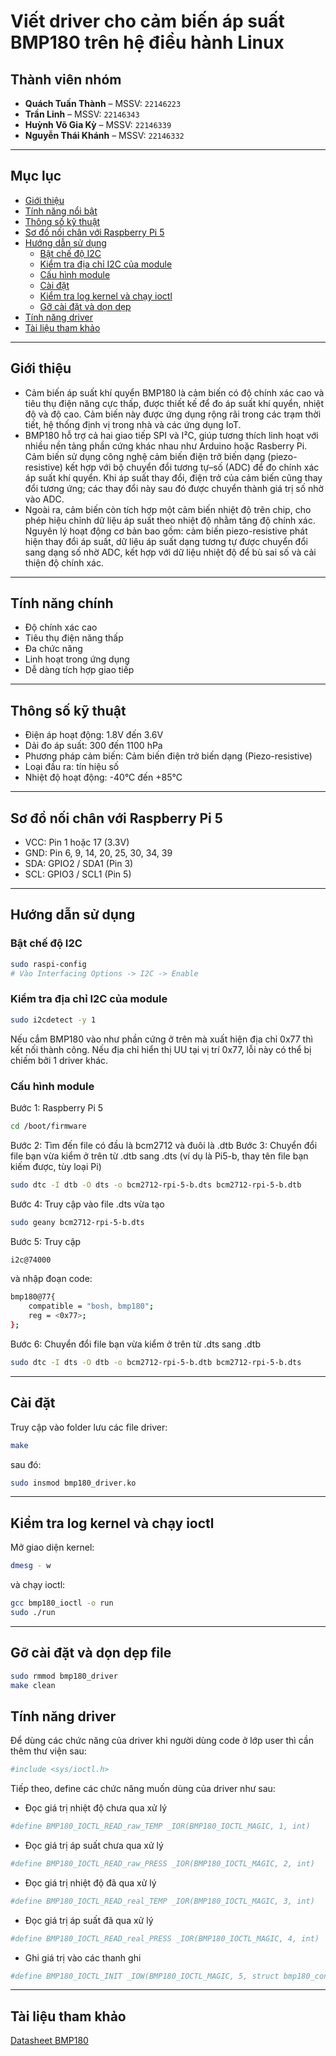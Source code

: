 # Viết driver cho cảm biến áp suất BMP180 trên hệ điều hành Linux
## Thành viên nhóm
- **Quách Tuấn Thành** – MSSV: `22146223`  
- **Trần Linh** – MSSV: `22146343`  
- **Huỳnh Võ Gia Kỳ** – MSSV: `22146339`  
- **Nguyễn Thái Khánh** – MSSV: `22146332`  

---
## Mục lục
- [Giới thiệu](#giới-thiệu)
- [Tính năng nổi bật](#tính-năng-nổi-bật)
- [Thông số kỹ thuật](#thông-số-kỹ-thuật)
- [Sơ đồ nối chân với Raspberry Pi 5](#sơ-đồ-nối-chân-với-Raspberry-Pi-5)
- [Hướng dẫn sử dụng](#hướng-dẫn-sử-dụng)
  - [Bật chế độ I2C](#bật-chế-độ-i2c)
  - [Kiểm tra địa chỉ I2C của module](#kiểm-tra-địa-chỉ-i2c-của-module)
  - [Cấu hình module](#cấu-hình-module)
  - [Cài đặt](#cài-đặt)
  - [Kiểm tra log kernel và chạy ioctl](#kiểm-tra-log-kernel-và-chạy-ioctl)
  - [Gỡ cài đặt và dọn dẹp](#gỡ-cài-đặt-và-dọn-dẹp)
- [Tính năng driver](#tính-năng-driver)
- [Tài liệu tham khảo](#tài-liệu-tham-khảo)

---
## Giới thiệu
- Cảm biến áp suất khí quyển BMP180 là cảm biến có độ chính xác cao và tiêu thụ điện năng cực thấp, được thiết kế để đo áp suất khí quyển, nhiệt độ và độ cao. Cảm biến này được ứng dụng rộng rãi trong các trạm thời tiết, hệ thống định vị trong nhà và các ứng dụng IoT.
- BMP180 hỗ trợ cả hai giao tiếp SPI và I²C, giúp tương thích linh hoạt với nhiều nền tảng phần cứng khác nhau như Arduino hoặc Rasberry Pi. Cảm biến sử dụng công nghệ cảm biến điện trở biến dạng (piezo-resistive) kết hợp với bộ chuyển đổi tương tự–số (ADC) để đo chính xác áp suất khí quyển. Khi áp suất thay đổi, điện trở của cảm biến cũng thay đổi tương ứng; các thay đổi này sau đó được chuyển thành giá trị số nhờ vào ADC.
- Ngoài ra, cảm biến còn tích hợp một cảm biến nhiệt độ trên chip, cho phép hiệu chỉnh dữ liệu áp suất theo nhiệt độ nhằm tăng độ chính xác. Nguyên lý hoạt động cơ bản bao gồm: cảm biến piezo-resistive phát hiện thay đổi áp suất, dữ liệu áp suất dạng tương tự được chuyển đổi sang dạng số nhờ ADC, kết hợp với dữ liệu nhiệt độ để bù sai số và cải thiện độ chính xác.

---
## Tính năng chính
- Độ chính xác cao
- Tiêu thụ điện năng thấp
- Đa chức năng
- Linh hoạt trong ứng dụng
- Dễ dàng tích hợp giao tiếp

---
## Thông số kỹ thuật
- Điện áp hoạt động: 1.8V đến 3.6V
- Dải đo áp suất: 300 đến 1100 hPa
- Phương pháp cảm biến: Cảm biến điện trở biến dạng (Piezo-resistive)
- Loại đầu ra: tín hiệu số
- Nhiệt độ hoạt động: -40°C đến +85°C

---
## Sơ đồ nối chân với Raspberry Pi 5
- VCC:    Pin 1 hoặc 17 (3.3V)
- GND:    Pin 6, 9, 14, 20, 25, 30, 34, 39
- SDA:    GPIO2 / SDA1 (Pin 3)
- SCL:    GPIO3 / SCL1 (Pin 5)

---
## Hướng dẫn sử dụng
### Bật chế độ I2C
```bash
sudo raspi-config
# Vào Interfacing Options -> I2C -> Enable
```
### Kiểm tra địa chỉ I2C của module
```bash
sudo i2cdetect -y 1
```
Nếu cắm BMP180 vào như phần cứng ở trên mà xuất hiện địa chỉ 0x77 thì kết nối thành công. Nếu địa chỉ hiển thị UU tại vị trí 0x77, lỗi này có thể bị chiếm bởi 1 driver khác.
### Cấu hình module
Bước 1: Raspberry Pi 5
```bash
cd /boot/firmware
```
Bước 2: Tìm đến file có đầu là bcm2712 và đuôi là .dtb
Bước 3: Chuyển đổi file bạn vừa kiểm ở trên từ .dtb sang .dts (ví dụ là Pi5-b, thay tên file bạn kiếm được, tùy loại Pi)
```bash
sudo dtc -I dtb -O dts -o bcm2712-rpi-5-b.dts bcm2712-rpi-5-b.dtb
```
Bước 4:
Truy cập vào file .dts vừa tạo
```bash
sudo geany bcm2712-rpi-5-b.dts
```
Bước 5: Truy cập
```bash
i2c@74000
```
và nhập đoạn code:
```bash
bmp180@77{ 
    compatible = "bosh, bmp180"; 
    reg = <0x77>; 
};
```
Bước 6: Chuyển đổi file bạn vừa kiểm ở trên từ .dts sang .dtb
```bash
sudo dtc -I dts -O dtb -o bcm2712-rpi-5-b.dtb bcm2712-rpi-5-b.dts
```
---
## Cài đặt
Truy cập vào folder lưu các file driver:
```bash
make
```
sau đó:
```bash
sudo insmod bmp180_driver.ko
```
---
## Kiểm tra log kernel và chạy ioctl
Mở giao diện kernel:
```bash
dmesg - w
```
và chạy ioctl:
```bash
gcc bmp180_ioctl -o run
sudo ./run
```
---
## Gỡ cài đặt và dọn dẹp file
```bash
sudo rmmod bmp180_driver
make clean
```
## Tính năng driver
Để dùng các chức năng của driver khi người dùng code ở lớp user thì cần thêm thư viện sau:
```bash
#include <sys/ioctl.h>
```
Tiếp theo, define các chức năng muốn dùng của driver như sau:
- Đọc giá trị nhiệt độ chưa qua xử lý
```bash
#define BMP180_IOCTL_READ_raw_TEMP _IOR(BMP180_IOCTL_MAGIC, 1, int)
```
- Đọc giá trị áp suất chưa qua xử lý
```bash
#define BMP180_IOCTL_READ_raw_PRESS _IOR(BMP180_IOCTL_MAGIC, 2, int)
```
- Đọc giá trị nhiệt độ đã qua xử lý
```bash
#define BMP180_IOCTL_READ_real_TEMP _IOR(BMP180_IOCTL_MAGIC, 3, int)
```
- Đọc giá trị áp suất đã qua xử lý
```bash
#define BMP180_IOCTL_READ_real_PRESS _IOR(BMP180_IOCTL_MAGIC, 4, int)
```
- Ghi giá trị vào các thanh ghi
```bash
#define BMP180_IOCTL_INIT _IOW(BMP180_IOCTL_MAGIC, 5, struct bmp180_config)
```
---
## Tài liệu tham khảo
[Datasheet BMP180](https://cdn-shop.adafruit.com/datasheets/BST-BMP180-DS000-09.pdf)





